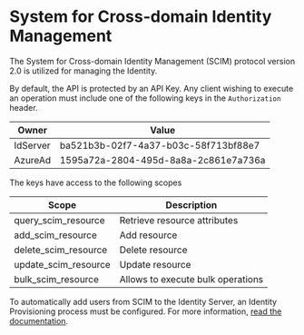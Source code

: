 # System for Cross-domain Identity Management

The System for Cross-domain Identity Management (SCIM) protocol version 2.0 is utilized for managing the Identity.

By default, the API is protected by an API Key. 
Any client wishing to execute an operation must include one of the following keys in the `Authorization` header.

| Owner    | Value                                |
| -------- | ------------------------------------ |
| IdServer | ba521b3b-02f7-4a37-b03c-58f713bf88e7 |
| AzureAd  | 1595a72a-2804-495d-8a8a-2c861e7a736a |

The keys have access to the following scopes

| Scope                | Description                       |
| -------------------- | --------------------------------- |
| query_scim_resource  | Retrieve resource attributes      |
| add_scim_resource    | Add resource                      |
| delete_scim_resource | Delete resource                   |
| update_scim_resource | Update resource                   |
| bulk_scim_resource   | Allows to execute bulk operations |

To automatically add users from SCIM to the Identity Server, an Identity Provisioning process must be configured.
For more information, [read the documentation](/docs/identityprovisioning/scim.md).